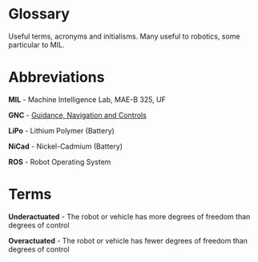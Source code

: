 Glossary
=========

Useful terms, acronyms and initialisms. Many useful to robotics, some particular to MIL.

# Abbreviations

**MIL** - Machine Intelligence Lab, MAE-B 325, UF

**GNC** - [Guidance, Navigation and Controls](https://en.wikipedia.org/wiki/Guidance,_navigation_and_control)

**LiPo** - Lithium Polymer (Battery)

**NiCad** - Nickel-Cadmium (Battery)

**ROS** - Robot Operating System

# Terms

**Underactuated** - The robot or vehicle has more degrees of freedom than degrees of control

**Overactuated** - The robot or vehicle has fewer degrees of freedom than degrees of control
